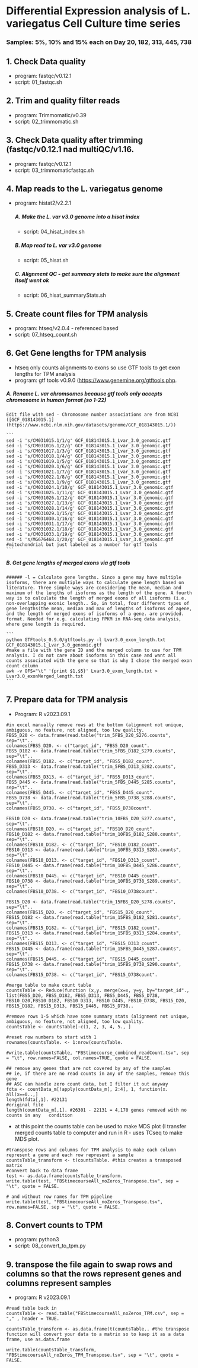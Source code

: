 # Differential Expression analysis of L. variegatus Cell Culture time series
### Samples: 5%, 10% and 15% each on Day 20, 182, 313, 445, 738

## 1. Check Data quality 
- program: fastqc/v0.12.1
- script: 01_fastqc.sh

## 2. Trim and quality filter reads
- program: Trimmomatic/v0.39
- script: 02_trimmomatic.sh

## 3. Check Data quality after trimming (fastqc/v0.12.1 nad multiQC/v1.16.
- program: fastqc/v0.12.1
- script: 03_trimmomaticfastqc.sh

## 4. Map reads to the L. variegatus genome
- program: histat2/v2.2.1
    ##### A. Make the L. var v3.0 genome into a hisat index
    - script: 04_hisat_index.sh

    ##### B. Map read to L. var v3.0 genome 
    - script: 05_hisat.sh

    ##### C. Alignment QC - get summary stats to make sure the alignment itself went ok 
    - script: 06_hisat_summaryStats.sh

## 5. Create count files for TPM analysis
- program: htseq/v2.0.4 - referenced based
- script: 07_htseq_count.sh

## 6. Get Gene lengths for TPM analysis
- htseq only counts alignments to exons so use GTF tools to get exon lengths for TPM analysis
- program: gtf tools v0.9.0 (https://www.genemine.org/gtftools.php.

##### A. Rename L. var chromsomes because gtf tools only accepts chromosome in human format (so 1-22)

    Edit file with sed - Chromosome number associations are from NCBI ([GCF_018143015.1](https://www.ncbi.nlm.nih.gov/datasets/genome/GCF_018143015.1/))
    
    ```
    sed -i 's/CM031015.1/1/g' GCF_018143015.1_Lvar_3.0_genomic.gtf
    sed -i 's/CM031016.1/2/g' GCF_018143015.1_Lvar_3.0_genomic.gtf
    sed -i 's/CM031017.1/3/g' GCF_018143015.1_Lvar_3.0_genomic.gtf
    sed -i 's/CM031018.1/4/g' GCF_018143015.1_Lvar_3.0_genomic.gtf
    sed -i 's/CM031019.1/5/g' GCF_018143015.1_Lvar_3.0_genomic.gtf
    sed -i 's/CM031020.1/6/g' GCF_018143015.1_Lvar_3.0_genomic.gtf
    sed -i 's/CM031021.1/7/g' GCF_018143015.1_Lvar_3.0_genomic.gtf
    sed -i 's/CM031022.1/8/g' GCF_018143015.1_Lvar_3.0_genomic.gtf
    sed -i 's/CM031023.1/9/g' GCF_018143015.1_Lvar_3.0_genomic.gtf
    sed -i 's/CM031024.1/10/g' GCF_018143015.1_Lvar_3.0_genomic.gtf
    sed -i 's/CM031025.1/11/g' GCF_018143015.1_Lvar_3.0_genomic.gtf
    sed -i 's/CM031026.1/12/g' GCF_018143015.1_Lvar_3.0_genomic.gtf
    sed -i 's/CM031027.1/13/g' GCF_018143015.1_Lvar_3.0_genomic.gtf
    sed -i 's/CM031028.1/14/g' GCF_018143015.1_Lvar_3.0_genomic.gtf
    sed -i 's/CM031029.1/15/g' GCF_018143015.1_Lvar_3.0_genomic.gtf
    sed -i 's/CM031030.1/16/g' GCF_018143015.1_Lvar_3.0_genomic.gtf
    sed -i 's/CM031031.1/17/g' GCF_018143015.1_Lvar_3.0_genomic.gtf
    sed -i 's/CM031032.1/18/g' GCF_018143015.1_Lvar_3.0_genomic.gtf
    sed -i 's/CM031033.1/19/g' GCF_018143015.1_Lvar_3.0_genomic.gtf
    sed -i 's/MG676468.1/20/g' GCF_018143015.1_Lvar_3.0_genomic.gtf #mitochondrial but just labeled as a number for gtf tools
    ```
##### B. Get gene lengths of merged exons via gtf tools

    ###### -l = Calculate gene lengths. Since a gene may have multiple isoforms, there are multiple ways to calculate gene length based on literature. Three simple ways are considering the mean, median and maximum of the lengths of isoforms as the length of the gene. A fourth way is to calculate the length of merged exons of all isoforms (i.e. non-overlapping exonic length.. So, in total, four different types of gene lengths(the mean, median and max of lengths of isoforms of agene, and the length of merged exons of isoforms of a gene. are provided. format. Needed for e.g. calculating FPKM in RNA-seq data analysis, where gene length is required.
    
    ```
    python GTFtools_0.9.0/gtftools.py -l Lvar3.0_exon_length.txt GCF_018143015.1_Lvar_3.0_genomic.gtf
    #make a file with the gene ID and the merged column to use for TPM analysis. I do not care about isoforms in this case and want all counts associated with the gene so that is why I chose the merged exon count column
    awk -v OFS="\t" '{print $1,$5}' Lvar3.0_exon_length.txt > Lvar3.0_exonMerged_length.txt
    ```

## 7. Prepare data for TPM analysis
- Program: R v2023.09.1
```{r import and reformat tables}
#in excel manually remove rows at the bottom (alignment not unique, ambiguous, no feature, not aligned, too low quality.
FBS5_D20 <- data.frame(read.table("trim_5FBS_D20_S276.counts", sep="\t"..
colnames(FBS5_D20. <- c("target_id", "FBS5_D20_count".
FBS5_D182 <- data.frame(read.table("trim_5FBS_D182_S279.counts", sep="\t"..
colnames(FBS5_D182. <- c("target_id", "FBS5_D182_count".
FBS5_D313 <- data.frame(read.table("trim_5FBS_D313_S282.counts", sep="\t"..
colnames(FBS5_D313. <- c("target_id", "FBS5_D313_count".
FBS5_D445 <- data.frame(read.table("trim_5FBS_D445_S285.counts", sep="\t"..
colnames(FBS5_D445. <- c("target_id", "FBS5_D445_count".
FBS5_D738 <- data.frame(read.table("trim_5FBS_D738_S288.counts", sep="\t"..
colnames(FBS5_D738. <- c("target_id", "FBS5_D738count".

FBS10_D20 <- data.frame(read.table("trim_10FBS_D20_S277.counts", sep="\t"..
colnames(FBS10_D20. <- c("target_id", "FBS10_D20_count".
FBS10_D182 <- data.frame(read.table("trim_10FBS_D182_S280.counts", sep="\t"..
colnames(FBS10_D182. <- c("target_id", "FBS10_D182_count".
FBS10_D313 <- data.frame(read.table("trim_10FBS_D313_S283.counts", sep="\t"..
colnames(FBS10_D313. <- c("target_id", "FBS10_D313_count".
FBS10_D445 <- data.frame(read.table("trim_10FBS_D445_S286.counts", sep="\t"..
colnames(FBS10_D445. <- c("target_id", "FBS10_D445_count".
FBS10_D738 <- data.frame(read.table("trim_10FBS_D738_S289.counts", sep="\t"..
colnames(FBS10_D738. <- c("target_id", "FBS10_D738count".

FBS15_D20 <- data.frame(read.table("trim_15FBS_D20_S278.counts", sep="\t"..
colnames(FBS15_D20. <- c("target_id", "FBS15_D20_count".
FBS15_D182 <- data.frame(read.table("trim_15FBS_D182_S281.counts", sep="\t"..
colnames(FBS15_D182. <- c("target_id", "FBS15_D182_count".
FBS15_D313 <- data.frame(read.table("trim_15FBS_D313_S284.counts", sep="\t"..
colnames(FBS15_D313. <- c("target_id", "FBS15_D313_count".
FBS15_D445 <- data.frame(read.table("trim_15FBS_D445_S287.counts", sep="\t"..
colnames(FBS15_D445. <- c("target_id", "FBS15_D445_count".
FBS15_D738 <- data.frame(read.table("trim_15FBS_D738_S290.counts", sep="\t"..
colnames(FBS15_D738. <- c("target_id", "FBS15_D738count".
```

```{r merge tables}
#merge table to make count table
countsTable <- Reduce(function (x,y. merge(x=x, y=y, by="target_id"., list(FBS5_D20, FBS5_D182, FBS5_D313, FBS5_D445, FBS5_D738, FBS10_D20,FBS10_D182, FBS10_D313, FBS10_D445, FBS10_D738, FBS15_D20, FBS15_D182, FBS15_D313, FBS15_D445, FBS15_D738..

#remove rows 1-5 which have some summary stats (alignment not unique, ambiguous, no feature, not aligned, too low quality.
countsTable <- countsTable[-c(1, 2, 3, 4, 5., ]

#reset row numbers to start with 1
rownames(countsTable. <- 1:nrow(countsTable.

#write.table(countsTable, "FBStimecourse_combined_readCount.tsv", sep = "\t", row.names=FALSE, col.names=TRUE, quote = FALSE.
```

```{r }
## remove any genes that are not covered by any of the samples
## ie, if there are no read counts in any of the samples, remove this gene
## ASC can handle zero count data, but I filter it out anyway
fdta <- countData_m[!apply(countData_m[, 2:4], 1, function(x. all(x==0..,]
length(fdta[,1]. #22131
#original file
length(countData_m[,1]. #26301 - 22131 = 4,170 genes removed with no counts in any   condition
```

- at this point the counts table can be used to make MDS plot (I transfer merged counts table to computer and run in R - uses TCseq to make MDS plot.

```{r }
#transpose rows and columns for TPM analysis to make each column represent a gene and each row represent a sample
countsTable_transform <- t(countsTable. #this creates a transposed matrix
#convert back to data frame
test <- as.data.frame(countsTable_transform.
write.table(test, "FBStimecourseAll_noZeros_Transpose.tsv", sep = "\t", quote = FALSE.

# and without row names for TPM pipeline
write.table(test, "FBStimecourseAll_noZeros_Transpose.tsv", row.names=FALSE, sep = "\t", quote = FALSE.
```

## 8. Convert counts to TPM
- program: python3
- script: 08_convert_to_tpm.py

## 9. transpose the file again to swap rows and columns so that the rows represent genes and columns represent samples
- program: R v2023.09.1
```{r }
#read table back in
countsTable <- read.table("FBStimecourseAll_noZeros_TPM.csv", sep = "," , header = TRUE.

countsTable_transform <- as.data.frame(t(countsTable.. #the transpose function will convert your data to a matrix so to keep it as a data frame, use as.data.frame

write.table(countsTable_transform, "FBStimecourseAll_noZeros_TPM_Transpose.tsv", sep = "\t", quote = FALSE.
```
